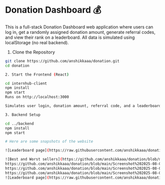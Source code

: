 # Donation Dashboard 💰

This is a full-stack Donation Dashboard web application where users can log in, get a randomly assigned donation amount, generate referral codes, and view their rank on a leaderboard. All data is simulated using localStorage (no real backend).

1. Clone the Repository
```bash
git clone https://github.com/anshikkaaa/donation.git
cd donation

2. Start the Frontend (React)

cd internhub-client
npm install
npm start
Runs on http://localhost:3000

Simulates user login, donation amount, referral code, and a leaderboard with top 5 donors.

3. Backend Setup

cd ../backend
npm install
npm start

# Here are some snapshots of the website

![Leaderboard page](https://raw.githubusercontent.com/anshikkaaa/donation/main/leaderboard.png)

![Best and Worst sellers](https://github.com/anshikkaaa/donation/blob/main/Screenshot%202025-08-02%20164822.png)
https://github.com/anshikkaaa/donation/blob/main/Screenshot%202025-08-02%20164843.png
https://github.com/anshikkaaa/donation/blob/main/Screenshot%202025-08-02%20164858.png
https://github.com/anshikkaaa/donation/blob/main/Screenshot%202025-08-02%20162200.png
![Leaderboard page](https://raw.githubusercontent.com/anshikkaaa/donation/refs/heads/main/leaderboard.png) 

